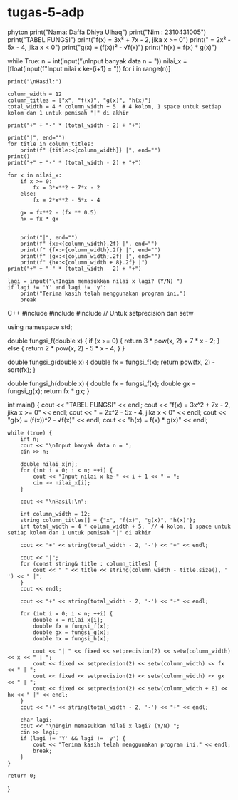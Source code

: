# tugas-5-adp

phyton
print("Nama: Daffa Dhiya Ulhaq")
print("Nim : 2310431005")
print("TABEL FUNGSI")
print("f(x) = 3x² + 7x - 2, jika x >= 0")
print("     = 2x² - 5x - 4, jika x < 0")
print("g(x) = (f(x))² - √f(x)")
print("h(x) = f(x) * g(x)")

while True:
    n = int(input("\nInput banyak data n = "))
    nilai_x = [float(input(f"Input nilai x ke-{i+1} = ")) for i in range(n)]

    print("\nHasil:")
    
    column_width = 12
    column_titles = ["x", "f(x)", "g(x)", "h(x)"]
    total_width = 4 * column_width + 5  # 4 kolom, 1 space untuk setiap kolom dan 1 untuk pemisah "|" di akhir

    print("+" + "-" * (total_width - 2) + "+")

    print("|", end="")
    for title in column_titles:
        print(f" {title:<{column_width}} |", end="")
    print()  
    print("+" + "-" * (total_width - 2) + "+")

    for x in nilai_x:
        if x >= 0:
            fx = 3*x**2 + 7*x - 2
        else:
            fx = 2*x**2 - 5*x - 4

        gx = fx**2 - (fx ** 0.5)
        hx = fx * gx

        
        print("|", end="")
        print(f" {x:<{column_width}.2f} |", end="")
        print(f" {fx:<{column_width}.2f} |", end="")
        print(f" {gx:<{column_width}.2f} |", end="")
        print(f" {hx:<{column_width + 8}.2f} |")  
    print("+" + "-" * (total_width - 2) + "+")

    lagi = input("\nIngin memasukkan nilai x lagi? (Y/N) ")
    if lagi != 'Y' and lagi != 'y':
        print("Terima kasih telah menggunakan program ini.")
        break


C++
#include <iostream>
#include <cmath>
#include <iomanip> // Untuk setprecision dan setw

using namespace std;

double fungsi_f(double x) {
    if (x >= 0) {
        return 3 * pow(x, 2) + 7 * x - 2;
    } else {
        return 2 * pow(x, 2) - 5 * x - 4;
    }
}

double fungsi_g(double x) {
    double fx = fungsi_f(x);
    return pow(fx, 2) - sqrt(fx);
}

double fungsi_h(double x) {
    double fx = fungsi_f(x);
    double gx = fungsi_g(x);
    return fx * gx;
}

int main() {
    cout << "TABEL FUNGSI" << endl;
    cout << "f(x) = 3x^2 + 7x - 2, jika x >= 0" << endl;
    cout << "     = 2x^2 - 5x - 4, jika x < 0" << endl;
    cout << "g(x) = (f(x))^2 - √f(x)" << endl;
    cout << "h(x) = f(x) * g(x)" << endl;

    while (true) {
        int n;
        cout << "\nInput banyak data n = ";
        cin >> n;

        double nilai_x[n];
        for (int i = 0; i < n; ++i) {
            cout << "Input nilai x ke-" << i + 1 << " = ";
            cin >> nilai_x[i];
        }

        cout << "\nHasil:\n";

        int column_width = 12;
        string column_titles[] = {"x", "f(x)", "g(x)", "h(x)"};
        int total_width = 4 * column_width + 5;  // 4 kolom, 1 space untuk setiap kolom dan 1 untuk pemisah "|" di akhir

        cout << "+" << string(total_width - 2, '-') << "+" << endl;

        cout << "|";
        for (const string& title : column_titles) {
            cout << " " << title << string(column_width - title.size(), ' ') << " |";
        }
        cout << endl;

        cout << "+" << string(total_width - 2, '-') << "+" << endl;

        for (int i = 0; i < n; ++i) {
            double x = nilai_x[i];
            double fx = fungsi_f(x);
            double gx = fungsi_g(x);
            double hx = fungsi_h(x);

            cout << "| " << fixed << setprecision(2) << setw(column_width) << x << " | ";
            cout << fixed << setprecision(2) << setw(column_width) << fx << " | ";
            cout << fixed << setprecision(2) << setw(column_width) << gx << " | ";
            cout << fixed << setprecision(2) << setw(column_width + 8) << hx << " |" << endl;
        }
        cout << "+" << string(total_width - 2, '-') << "+" << endl;

        char lagi;
        cout << "\nIngin memasukkan nilai x lagi? (Y/N) ";
        cin >> lagi;
        if (lagi != 'Y' && lagi != 'y') {
            cout << "Terima kasih telah menggunakan program ini." << endl;
            break;
        }
    }

    return 0;
}
